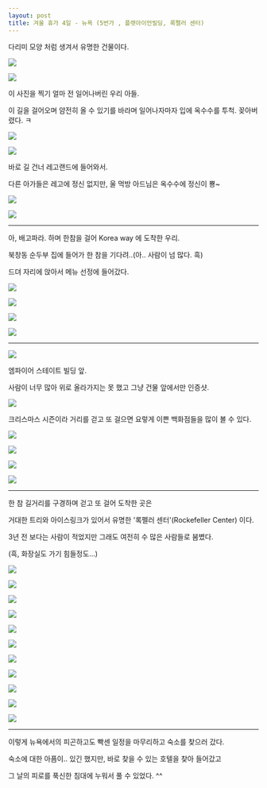 ```yaml
---
layout: post
title: 겨울 휴가 4일 - 뉴욕 (5번가 , 플랫아이언빌딩, 록펠러 센터)
---
```




다리미 모양 처럼 생겨서 유명한 건물이다.

![](http://4.bp.blogspot.com/-V74FZzO8ohU/VK9UKzPym8I/AAAAAAAAGOo/8HkRjiCRic0/s1600/DSC02167.JPG)



![](http://3.bp.blogspot.com/-UtPH4Cr7a08/VK9XcQFKWXI/AAAAAAAAGV4/MBhBDhNOQhA/s1600/DSC02166-SMILE.jpg)

이 사진을 찍기 얼마 전 일어나버린 우리 아들. 

이 길을 걸어오며 얌전히 올 수 있기를 바라며
일어나자마자 입에 옥수수를 투척. 꽂아버렸다. ㅋ

![](http://1.bp.blogspot.com/--pYF_ZzwBI8/VK9URPJUsHI/AAAAAAAAGPE/efRrDfLn97s/s1600/DSC02170.JPG)


![](http://4.bp.blogspot.com/-O1H35CriZyk/VK9UVxIqluI/AAAAAAAAGPU/URyi0lK1uOQ/s1600/DSC02172.JPG)

바로 길 건너 레고랜드에 들어와서. 

다른 아가들은 레고에 정신 없지만, 울 먹방 아드님은 옥수수에 정신이 뿅~

![](http://4.bp.blogspot.com/-dnFPfrJJrVI/VK9UYd7WYuI/AAAAAAAAGPc/RNPpjoGOcX8/s1600/DSC02173.JPG)


![](http://4.bp.blogspot.com/-J2-5P_g7qj0/VK9UaphuRmI/AAAAAAAAGPk/FnXBTQKfXnY/s1600/DSC02174.JPG)


---

아, 배고파라. 하며 한참을 걸어 Korea way 에 도착한 우리.

북창동 순두부 집에 들어가 한 참을 기다려..(아.. 사람이 넘 많다. 흑)

드뎌 자리에 앉아서 메뉴 선정에 들어갔다.


![](http://1.bp.blogspot.com/-W5MzjEd0FO8/VK9Uc_qeahI/AAAAAAAAGPs/e804u-SA29E/s1600/DSC02175.JPG)



![](http://3.bp.blogspot.com/-ErefL3_sxTE/VK9UmWxYZ2I/AAAAAAAAGQQ/69tfpoqkkWM/s1600/DSC02179.JPG)


![](http://4.bp.blogspot.com/-X1mpNJmO1NY/VK9UomYVGsI/AAAAAAAAGQY/an_ZAbJ0wyQ/s1600/DSC02180.JPG)



![](http://2.bp.blogspot.com/-AHUXESn8bcQ/VK9XlIV5fmI/AAAAAAAAGWA/GSfkyuCPfSk/s1600/DSC02177-SMILE.jpg)


---


![](http://2.bp.blogspot.com/-am_FSCDcouM/VK9UvuA7l7I/AAAAAAAAGQ0/cnUFc9bfrmw/s1600/DSC02183.JPG)

엠파이어 스테이트 빌딩 앞. 

사람이 너무 많아 위로 올라가지는 못 했고 그냥 건물 앞에서만 인증샷.

![](http://4.bp.blogspot.com/-npwXzL11G68/VK9U0vhxCRI/AAAAAAAAGRE/H-6dscl_WW4/s1600/DSC02185.JPG)

크리스마스 시즌이라 거리를 걷고 또 걸으면 요렇게 이쁜 백화점들을 많이 볼 수 있다.

![](http://3.bp.blogspot.com/-Y8g7K_IfMvU/VK9U2592ZfI/AAAAAAAAGRM/nQ5TtuMG43I/s1600/DSC02186.JPG)


![](http://1.bp.blogspot.com/-jPvQPsInYnE/VK9U5J_VmqI/AAAAAAAAGRU/uJbzEnbAyPM/s1600/DSC02187.JPG)


![](http://1.bp.blogspot.com/-VRziGYyGmAI/VK9U94hnRLI/AAAAAAAAGRo/KSFKJLjQkHQ/s1600/DSC02189.JPG)


![](http://4.bp.blogspot.com/-M_HBzqmZEk0/VK9VBckjKbI/AAAAAAAAGRw/4GGwxhXuHd4/s1600/DSC02190.JPG)


---

한 참 길거리를 구경하며 걷고 또 걸어 도착한 곳은

거대한 트리와 아이스링크가 있어서 유명한
'록펠러 센터'(Rockefeller Center) 이다. 

3년 전 보다는 사람이 적었지만 그래도 여전히 수 많은 사람들로 붐볐다. 

(흑, 화장실도 가기 힘들정도...)

![](http://1.bp.blogspot.com/-3QdfzFEqcDU/VK9VHLbkSYI/AAAAAAAAGSA/xw28dA2QTa8/s1600/DSC02192.JPG)



![](http://2.bp.blogspot.com/-DEdy_RNaUbY/VK9VJuP_jiI/AAAAAAAAGSI/v_MtLujWPU4/s1600/DSC02193.JPG)


![](http://1.bp.blogspot.com/-kk2p-sp8p1k/VK9VMYkVDDI/AAAAAAAAGSQ/DuRpTJD6UMc/s1600/DSC02194.JPG)


![](http://3.bp.blogspot.com/-zJfd3fsQ-AE/VK9VPxn2_kI/AAAAAAAAGSg/jzNTTH4Y-rM/s1600/DSC02195.JPG)


![](http://4.bp.blogspot.com/-1jrm_wGzy6E/VK9VTgCcVHI/AAAAAAAAGSw/KD7rnz2bGUs/s1600/DSC02197.JPG)


![](http://4.bp.blogspot.com/-U56CWszRctQ/VK9VW57APfI/AAAAAAAAGS4/r8-4GzSJafU/s1600/DSC02198.JPG)


![](http://4.bp.blogspot.com/-8DEYkkgrHVU/VK9Xt4oggnI/AAAAAAAAGWI/j-sAH94rSTw/s1600/DSC02195-SMILE.jpg)


![](http://1.bp.blogspot.com/-tOe6hR6RHDI/VK9VeykYukI/AAAAAAAAGTc/_NRU7VBwc1o/s1600/DSC02201.JPG)


![](http://2.bp.blogspot.com/-33TzcS-cAPc/VK9VgEKqJSI/AAAAAAAAGTk/ENxWSzBvYt0/s1600/DSC02202.JPG)


![](http://1.bp.blogspot.com/-dDWQ97XwDeA/VK9VhryGcfI/AAAAAAAAGTs/SMvqJKrvq5Y/s1600/DSC02203.JPG)


![](http://1.bp.blogspot.com/-Hb9kb3d4nXg/VK9Vk1zDUMI/AAAAAAAAGT8/-K-839Ds0F8/s1600/DSC02205.JPG)



---

이렇게 뉴욕에서의 피곤하고도 빡센 일정을 마무리하고 숙소를 찾으러 갔다.

숙소에 대한 아픔이.. 있긴 했지만, 바로 찾을 수 있는 호텔을 찾아 들어갔고

그 날의 피로를 푹신한 침대에 누워서 풀 수 있었다. ^^